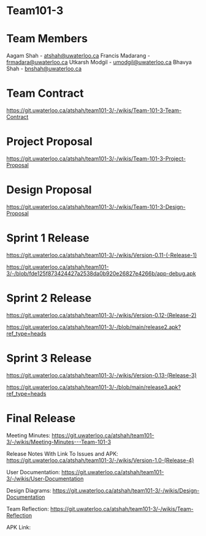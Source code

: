 # Team101-3

# Team Members
Aagam Shah - atshah@uwaterloo.ca
Francis Madarang - frmadara@uwaterloo.ca
Utkarsh Modgil - umodgil@uwaterloo.ca
Bhavya Shah - bnshah@uwaterloo.ca

# Team Contract
https://git.uwaterloo.ca/atshah/team101-3/-/wikis/Team-101-3-Team-Contract 

# Project Proposal
https://git.uwaterloo.ca/atshah/team101-3/-/wikis/Team-101-3-Project-Proposal 

# Design Proposal
https://git.uwaterloo.ca/atshah/team101-3/-/wikis/Team-101-3-Design-Proposal 

# Sprint 1 Release
https://git.uwaterloo.ca/atshah/team101-3/-/wikis/Version-0.11-(-Release-1) 

https://git.uwaterloo.ca/atshah/team101-3/-/blob/fde125f873424427a2538da0b920e26827e4266b/app-debug.apk

# Sprint 2 Release
https://git.uwaterloo.ca/atshah/team101-3/-/wikis/Version-0.12-(Release-2)

https://git.uwaterloo.ca/atshah/team101-3/-/blob/main/release2.apk?ref_type=heads

# Sprint 3 Release
https://git.uwaterloo.ca/atshah/team101-3/-/wikis/Version-0.13-(Release-3)

https://git.uwaterloo.ca/atshah/team101-3/-/blob/main/release3.apk?ref_type=heads

# Final Release

Meeting Minutes: 
https://git.uwaterloo.ca/atshah/team101-3/-/wikis/Meeting-Minutes---Team-101-3 

Release Notes With Link To Issues and APK: 
https://git.uwaterloo.ca/atshah/team101-3/-/wikis/Version-1.0-(Release-4) 

User Documentation: 
https://git.uwaterloo.ca/atshah/team101-3/-/wikis/User-Documentation 

Design Diagrams: 
https://git.uwaterloo.ca/atshah/team101-3/-/wikis/Design-Documentation 

Team Reflection: 
https://git.uwaterloo.ca/atshah/team101-3/-/wikis/Team-Reflection 

APK Link: 


